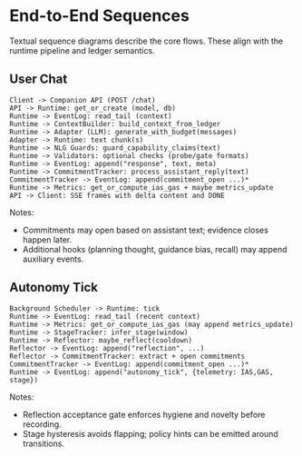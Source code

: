 # End-to-End Sequences

Textual sequence diagrams describe the core flows. These align with the runtime pipeline and ledger semantics.

## User Chat

```
Client -> Companion API (POST /chat)
API -> Runtime: get_or_create (model, db)
Runtime -> EventLog: read_tail (context)
Runtime -> ContextBuilder: build_context_from_ledger
Runtime -> Adapter (LLM): generate_with_budget(messages)
Adapter -> Runtime: text chunk(s)
Runtime -> NLG Guards: guard_capability_claims(text)
Runtime -> Validators: optional checks (probe/gate formats)
Runtime -> EventLog: append("response", text, meta)
Runtime -> CommitmentTracker: process_assistant_reply(text)
CommitmentTracker -> EventLog: append(commitment_open ...)*
Runtime -> Metrics: get_or_compute_ias_gas + maybe metrics_update
API -> Client: SSE frames with delta content and DONE
```

Notes:
- Commitments may open based on assistant text; evidence closes happen later.
- Additional hooks (planning thought, guidance bias, recall) may append auxiliary events.

## Autonomy Tick

```
Background Scheduler -> Runtime: tick
Runtime -> EventLog: read_tail (recent context)
Runtime -> Metrics: get_or_compute_ias_gas (may append metrics_update)
Runtime -> StageTracker: infer_stage(window)
Runtime -> Reflector: maybe_reflect(cooldown)
Reflector -> EventLog: append("reflection", ...)
Reflector -> CommitmentTracker: extract + open commitments
CommitmentTracker -> EventLog: append(commitment_open ...)*
Runtime -> EventLog: append("autonomy_tick", {telemetry: IAS,GAS, stage})
```

Notes:
- Reflection acceptance gate enforces hygiene and novelty before recording.
- Stage hysteresis avoids flapping; policy hints can be emitted around transitions.

